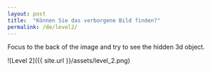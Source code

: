```yaml
---
layout: post
title:  "Können Sie das verborgene Bild finden?"
permalink: /de/level2/
---
```

Focus to the back of the image and try to see the hidden 3d object.

![Level 2]({{ site.url }}/assets/level_2.png)